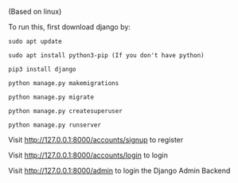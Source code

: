 (Based on linux)

To run this, first download django by:

```
sudo apt update

sudo apt install python3-pip (If you don't have python)

pip3 install django

python manage.py makemigrations

python manage.py migrate

python manage.py createsuperuser

python manage.py runserver
```

Visit http://127.0.0.1:8000/accounts/signup to register

Visit http://127.0.0.1:8000/accounts/login to login

Visit http://127.0.0.1:8000/admin to login the Django Admin Backend
